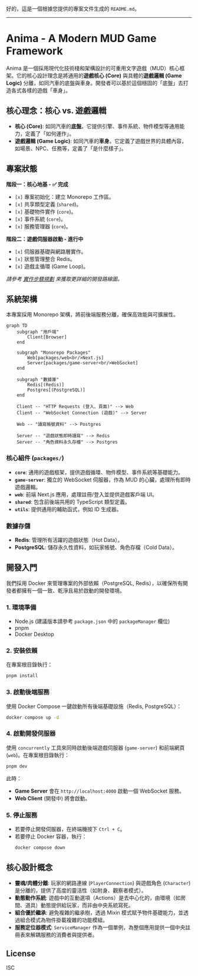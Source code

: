 好的，這是一個根據您提供的專案文件生成的 `README.md`。

-----

# Anima - A Modern MUD Game Framework

Anima 是一個採用現代化技術棧和架構設計的可重用文字遊戲（MUD）核心框架。它的核心設計理念是將通用的**遊戲核心 (Core)** 與具體的**遊戲邏輯 (Game Logic)** 分離，如同汽車的底盤與車身。開發者可以基於這個穩固的「底盤」去打造各式各樣的遊戲「車身」。

## 核心理念：核心 vs. 遊戲邏輯

  - **核心 (Core)**: 如同汽車的**底盤**。它提供引擎、事件系統、物件模型等通用能力，定義了「如何運作」。
  - **遊戲邏輯 (Game Logic)**: 如同汽車的**車身**。它定義了遊戲世界的具體內容，如場景、NPC、任務等，定義了「是什麼樣子」。

## 專案狀態

**階段一：核心地基 - ✅ 完成**

  - `[x]` 專案初始化：建立 Monorepo 工作區。
  - `[x]` 共享類型定義 (`shared`)。
  - `[x]` 基礎物件實作 (`core`)。
  - `[x]` 事件系統 (`core`)。
  - `[x]` 服務管理器 (`core`)。

**階段二：遊戲伺服器啟動 - 進行中**

  - `[x]` 伺服器基礎與網路層實作。
  - `[x]` 狀態管理整合 Redis。
  - `[x]` 遊戲主循環 (Game Loop)。

*請參考 [實作步驟規劃](https://www.google.com/search?q=zmax/anima/anima-e6d6f70e1652a4d7741f2a594c0df471bb590e21/memory-bank/07_Implementation_Plan.md) 來獲取更詳細的開發路線圖。*

## 系統架構

本專案採用 Monorepo 架構，將前後端服務分離，確保高效能與可擴展性。

```mermaid
graph TD
    subgraph "用戶端"
        Client[Browser]
    end

    subgraph "Monorepo Packages"
        Web[packages/web<br/>Next.js]
        Server[packages/game-server<br/>WebSocket]
    end
    
    subgraph "數據庫"
        Redis[(Redis)]
        Postgres[(PostgreSQL)]
    end

    Client -- "HTTP Requests (登入、頁面)" --> Web
    Client -- "WebSocket Connection (遊戲)" --> Server

    Web -- "讀寫帳號資料" --> Postgres
    
    Server -- "遊戲狀態即時讀寫" --> Redis
    Server -- "角色資料永久存檔" --> Postgres
```

### 核心組件 (`packages/`)

  - **`core`**: 通用的遊戲框架，提供遊戲循環、物件模型、事件系統等基礎能力。
  - **`game-server`**: 獨立的 WebSocket 伺服器，作為 MUD 的心臟，處理所有即時遊戲邏輯。
  - **`web`**: 前端 Next.js 應用，處理註冊/登入並提供遊戲客戶端 UI。
  - **`shared`**: 包含前後端共用的 TypeScript 類型定義。
  - **`utils`**: 提供通用的輔助函式，例如 ID 生成器。

### 數據存儲

  - **Redis**: 管理所有活躍的遊戲狀態（Hot Data）。
  - **PostgreSQL**: 儲存永久性資料，如玩家帳號、角色存檔（Cold Data）。

## 開發入門

我們採用 Docker 來管理專案的外部依賴（PostgreSQL, Redis），以確保所有開發者都擁有一個一致、乾淨且易於啟動的開發環境。

### 1\. 環境準備

  - Node.js (建議版本請參考 `package.json` 中的 `packageManager` 欄位)
  - pnpm
  - Docker Desktop

### 2\. 安裝依賴

在專案根目錄執行：

```bash
pnpm install
```

### 3\. 啟動後端服務

使用 Docker Compose 一鍵啟動所有後端基礎設施（Redis, PostgreSQL）：

```bash
docker compose up -d
```

### 4\. 啟動開發伺服器

使用 `concurrently` 工具來同時啟動後端遊戲伺服器 (`game-server`) 和前端網頁 (`web`)。在專案根目錄執行：

```bash
pnpm dev
```

此時：

  - **Game Server** 會在 `http://localhost:4000` 啟動一個 WebSocket 服務。
  - **Web Client** (開發中) 將會啟動。

### 5\. 停止服務

  - 若要停止開發伺服器，在終端機按下 `Ctrl + C`。
  - 若要停止 Docker 容器，執行：
    ```bash
    docker compose down
    ```

## 核心設計概念

  - **靈魂/肉體分離**: 玩家的網路連線 (`PlayerConnection`) 與遊戲角色 (`Character`) 是分離的，提供了高度的靈活性（如附身、觀察者模式）。
  - **動態動作系統**: 遊戲中的互動選項（Actions）是去中心化的，由環境（如房間、道具）動態提供給玩家，而非由中央系統寫死。
  - **組合優於繼承**: 避免複雜的繼承樹，透過 Mixin 模式賦予物件基礎能力，並透過組合模式為物件掛載複雜的功能模組。
  - **服務定位器模式**: `ServiceManager` 作為一個單例，為整個應用提供一個中央註冊表來解耦服務的消費者與提供者。

## License

ISC